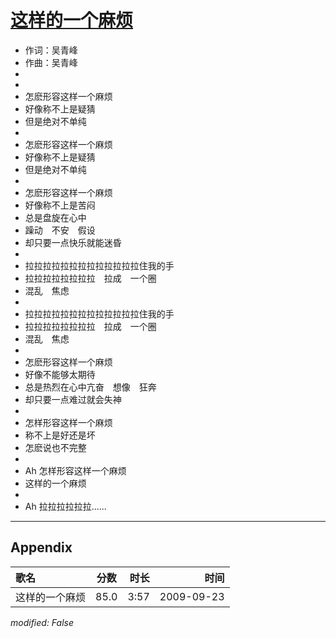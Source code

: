 # [这样的一个麻烦](https://music.163.com/song?id=64673)

* 作词：吴青峰
* 作曲：吴青峰
*
*
* 怎麽形容这样一个麻烦
* 好像称不上是疑猜
* 但是绝对不单纯
* 
* 怎麽形容这样一个麻烦
* 好像称不上是疑猜
* 但是绝对不单纯
* 
* 怎麽形容这样一个麻烦
* 好像称不上是苦闷
* 总是盘旋在心中
* 躁动　不安　假设
* 却只要一点快乐就能迷昏
* 
* 拉拉拉拉拉拉拉拉拉拉拉拉拉住我的手
* 拉拉拉拉拉拉拉拉　拉成　一个圈
* 混乱　焦虑
* 
* 拉拉拉拉拉拉拉拉拉拉拉拉拉住我的手
* 拉拉拉拉拉拉拉拉　拉成　一个圈
* 混乱　焦虑
* 
* 怎麽形容这样一个麻烦
* 好像不能够太期待
* 总是热烈在心中亢奋　想像　狂奔
* 却只要一点难过就会失神
* 
* 怎样形容这样一个麻烦
* 称不上是好还是坏
* 怎麽说也不完整
* 
* Ah 怎样形容这样一个麻烦
* 这样的一个麻烦
* 
* Ah 拉拉拉拉拉拉......


---

## Appendix

|歌名|分数|时长|时间|
|:---|:---:|---:|---:|
|这样的一个麻烦|85.0|3:57|2009-09-23

*modified: False*